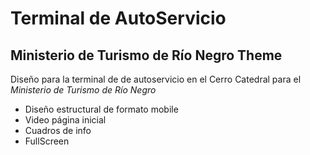 # Terminal de AutoServicio
## Ministerio de Turismo de Río Negro Theme


Diseño para la terminal de de autoservicio en el Cerro Catedral para el *Ministerio de Turismo de Río Negro*

* Diseño estructural de formato mobile
* Video página inicial
* Cuadros de info
* FullScreen
